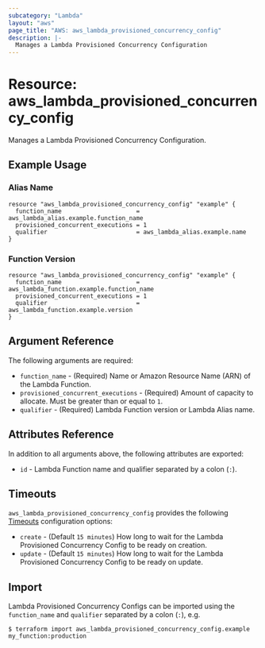 ```yaml
---
subcategory: "Lambda"
layout: "aws"
page_title: "AWS: aws_lambda_provisioned_concurrency_config"
description: |-
  Manages a Lambda Provisioned Concurrency Configuration
---
```


# Resource: aws_lambda_provisioned_concurrency_config

Manages a Lambda Provisioned Concurrency Configuration.

## Example Usage

### Alias Name

```hcl
resource "aws_lambda_provisioned_concurrency_config" "example" {
  function_name                     = aws_lambda_alias.example.function_name
  provisioned_concurrent_executions = 1
  qualifier                         = aws_lambda_alias.example.name
}
```

### Function Version

```hcl
resource "aws_lambda_provisioned_concurrency_config" "example" {
  function_name                     = aws_lambda_function.example.function_name
  provisioned_concurrent_executions = 1
  qualifier                         = aws_lambda_function.example.version
}
```

## Argument Reference

The following arguments are required:

* `function_name` - (Required) Name or Amazon Resource Name (ARN) of the Lambda Function.
* `provisioned_concurrent_executions` - (Required) Amount of capacity to allocate. Must be greater than or equal to `1`.
* `qualifier` - (Required) Lambda Function version or Lambda Alias name.

## Attributes Reference

In addition to all arguments above, the following attributes are exported:

* `id` - Lambda Function name and qualifier separated by a colon (`:`).

## Timeouts

`aws_lambda_provisioned_concurrency_config` provides the following [Timeouts](https://www.terraform.io/docs/configuration/blocks/resources/syntax.html#operation-timeouts) configuration options:

* `create` - (Default `15 minutes`) How long to wait for the Lambda Provisioned Concurrency Config to be ready on creation.
* `update` - (Default `15 minutes`) How long to wait for the Lambda Provisioned Concurrency Config to be ready on update.

## Import

Lambda Provisioned Concurrency Configs can be imported using the `function_name` and `qualifier` separated by a colon (`:`), e.g.

```
$ terraform import aws_lambda_provisioned_concurrency_config.example my_function:production
```
